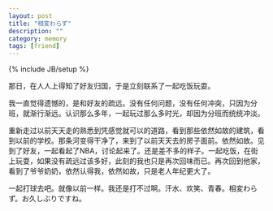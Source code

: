 ```yaml
---
layout: post
title: "相変わらず"
description: ""
category: memory
tags: [friend]
---
```

{% include JB/setup %}


那日，在人人上得知了好友归国，于是立刻联系了一起吃饭玩耍。


我一直觉得遗憾的，是和好友的疏远。没有任何问题，没有任何冲突，只因为分班，就渐行渐远。认识那么多年，一起玩过那么多时光，却因为分班而统统冲淡。


重新走过以前天天走的熟悉到凭感觉就可以的道路，看到那些依然如故的建筑，看到以前的学校。那条河变得干净了，来到了以前天天去的房子面前。依然如故。见到了好友，一起看起了NBA，讨论起来了。还是差不多的样子。一起吃饭，在街上玩耍，如果没有疏远过该多好，此刻的我也只是再次回味而已。再次回到他家，看到了爷爷奶奶，依然认得我，依然如故，只是老人年纪更大了。


一起打球去吧。就像以前一样。我还是打不过啊。汗水、欢笑、青春。相変わらず。お久しぶりですね。
